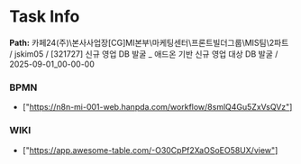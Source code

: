 # Task Info

**Path:** 카페24(주)\본사사업장\[CG]MI본부\마케팅센터\프론트빌더그룹\MIS팀\2파트 / jskim05 / [321727] 신규 영업 DB 발굴 _ 애드온 기반 신규 영업 대상 DB 발굴 / 2025-09-01_00-00-00

### BPMN
- ["https://n8n-mi-001-web.hanpda.com/workflow/8smlQ4Gu5ZxVsQVz"]

### WIKI
- ["https://app.awesome-table.com/-O30CpPf2XaOSoEO58UX/view"]

